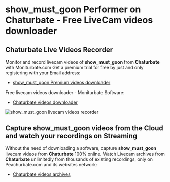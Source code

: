# show_must_goon Performer on Chaturbate - Free LiveCam videos downloader

## Chaturbate Live Videos Recorder

Monitor and record livecam videos of **show_must_goon** from **Chaturbate** with Moniturbate.com
Get a premium trial for free by just and only registering with your Email address:
* [show_must_goon Premium videos downloader](https://moniturbate.com/request-demo-licence-key.html)

Free livecam videos downloader - Moniturbate Software:
* [Chaturbate videos downloader](https://moniturbate.com/moniturbate-download-software.html)

![show_must_goon livecam videos recorder](https://peachurnet.com/templates/moniturbate-software.png)


## Capture show_must_goon videos from the Cloud and watch your recordings on Streaming

Without the need of downloading a software, capture **show_must_goon** livecam videos from **Chaturbate** 100% online.
Watch Livecam archives from **Chaturbate** unlimitedly from thousands of existing recordings, only on Peachurbate.com and its websites network:
* [Chaturbate videos archives](https://peachurnet.com/)